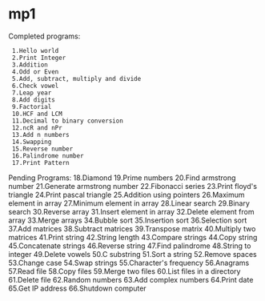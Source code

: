 mp1
===

Completed programs:

     1.Hello world
     2.Print Integer
     3.Addition
     4.Odd or Even
     5.Add, subtract, multiply and divide
     6.Check vowel
     7.Leap year
     8.Add digits
     9.Factorial
     10.HCF and LCM
     11.Decimal to binary conversion
     12.ncR and nPr
     13.Add n numbers
     14.Swapping
     15.Reverse number
     16.Palindrome number
     17.Print Pattern

Pending Programs:
     18.Diamond
     19.Prime numbers
     20.Find armstrong number
     21.Generate armstrong number
     22.Fibonacci series
     23.Print floyd's triangle
     24.Print pascal triangle
     25.Addition using pointers
     26.Maximum element in array
     27.Minimum element in array
     28.Linear search
     29.Binary search
     30.Reverse array
     31.Insert element in array
     32.Delete element from array
     33.Merge arrays
     34.Bubble sort
     35.Insertion sort
     36.Selection sort
     37.Add matrices
     38.Subtract matrices
     39.Transpose matrix
     40.Multiply two matrices
     41.Print string
     42.String length
     43.Compare strings
     44.Copy string
     45.Concatenate strings
     46.Reverse string
     47.Find palindrome
     48.String to integer
     49.Delete vowels
     50.C substring
     51.Sort a string
     52.Remove spaces
     53.Change case
     54.Swap strings
     55.Character's frequency
     56.Anagrams
     57.Read file
     58.Copy files
     59.Merge two files
     60.List files in a directory
     61.Delete file
     62.Random numbers
     63.Add complex numbers
     64.Print date
     65.Get IP address
     66.Shutdown computer
